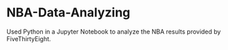# NBA-Data-Analyzing
Used Python in a Jupyter Notebook to analyze the NBA results provided by FiveThirtyEight.
